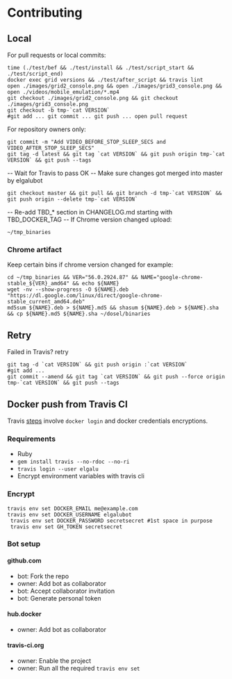 # Contributing

## Local
For pull requests or local commits:

    time (./test/bef && ./test/install && ./test/script_start && ./test/script_end)
    docker exec grid versions && ./test/after_script && travis lint
    open ./images/grid2_console.png && open ./images/grid3_console.png && open ./videos/mobile_emulation/*.mp4
    git checkout ./images/grid2_console.png && git checkout ./images/grid3_console.png
    git checkout -b tmp-`cat VERSION`
    #git add ... git commit ... git push ... open pull request

For repository owners only:

    git commit -m "Add VIDEO_BEFORE_STOP_SLEEP_SECS and VIDEO_AFTER_STOP_SLEEP_SECS"
    git tag -d latest && git tag `cat VERSION` && git push origin tmp-`cat VERSION` && git push --tags

-- Wait for Travis to pass OK
-- Make sure changes got merged into master by elgalubot

    git checkout master && git pull && git branch -d tmp-`cat VERSION` && git push origin --delete tmp-`cat VERSION`

-- Re-add TBD_* section in CHANGELOG.md starting with TBD_DOCKER_TAG
-- If Chrome version changed upload:

    ~/tmp_binaries

### Chrome artifact
Keep certain bins if chrome version changed for example:

    cd ~/tmp_binaries && VER="56.0.2924.87" && NAME="google-chrome-stable_${VER}_amd64" && echo ${NAME}
    wget -nv --show-progress -O ${NAME}.deb "https://dl.google.com/linux/direct/google-chrome-stable_current_amd64.deb"
    md5sum ${NAME}.deb > ${NAME}.md5 && shasum ${NAME}.deb > ${NAME}.sha && cp ${NAME}.md5 ${NAME}.sha ~/dosel/binaries

## Retry
Failed in Travis? retry

    git tag -d `cat VERSION` && git push origin :`cat VERSION`
    #git add ...
    git commit --amend && git tag `cat VERSION` && git push --force origin tmp-`cat VERSION` && git push --tags

## Docker push from Travis CI
Travis [steps](https://docs.travis-ci.com/user/docker/#Pushing-a-Docker-Image-to-a-Registry) involve `docker login` and docker credentials encryptions.

### Requirements

* Ruby
* `gem install travis --no-rdoc --no-ri`
* `travis login --user elgalu`
* Encrypt environment variables with travis cli

### Encrypt
    travis env set DOCKER_EMAIL me@example.com
    travis env set DOCKER_USERNAME elgalubot
     travis env set DOCKER_PASSWORD secretsecret #1st space in purpose
     travis env set GH_TOKEN secretsecret

### Bot setup
#### github.com
- bot: Fork the repo
- owner: Add bot as collaborator
- bot: Accept collaborator invitation
- bot: Generate personal token

#### hub.docker
- owner: Add bot as collaborator

#### travis-ci.org
- owner: Enable the project
- owner: Run all the required `travis env set`
